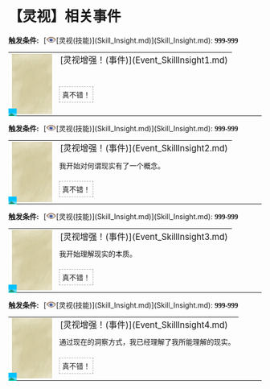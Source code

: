 # 【灵视】相关事件  
<div style="display: inline-block;width:70px; "><b>触发条件: </b></div>[<div style="width:20px;display:inline-block;text-align:center"><img decoding="async" src="../wiki/Sprite/MindState.png" href="a.md" style="max-width:20px;max-height:20px;"></div>[灵视(技能)](Skill_Insight.md)](Skill_Insight.md): <span style="font-family:ui-monospace"><b>999-999</b></span>  
<div class="" style="width:800px;margin-bottom:-15px;"><table><tr style="height:10px"><td rowspan=3 style="width:80px"><div class="gamecard" style="width:80px; height:120px;"><a href="Event_SkillInsight1.md" style="color:black"><img class="bg" decoding="async" src="../wiki/Sprite/BG_SandTop.png" href="a.md" style="max-width:80px;max-height:120px;"><img decoding="async" src="../wiki/Sprite/BigIsland.png" class="cardimage" style="transform: translate(-50%, -50%) scale(0.23460410557184752);"></a></div></td><td style="font-size: 1.2em">[灵视增强！(事件)](Event_SkillInsight1.md)</td></tr><tr><td></td></tr><tr><td><div style="display:inline-block"><div style="margin-right:5px;padding:5px;border:1px dashed darkgray;display: inline-block">真不错！</div></div></td></tr></table></div><hr>  
<div style="display: inline-block;width:70px; "><b>触发条件: </b></div>[<div style="width:20px;display:inline-block;text-align:center"><img decoding="async" src="../wiki/Sprite/MindState.png" href="a.md" style="max-width:20px;max-height:20px;"></div>[灵视(技能)](Skill_Insight.md)](Skill_Insight.md): <span style="font-family:ui-monospace"><b>999-999</b></span>  
<div class="" style="width:800px;margin-bottom:-15px;"><table><tr style="height:10px"><td rowspan=3 style="width:80px"><div class="gamecard" style="width:80px; height:120px;"><a href="Event_SkillInsight2.md" style="color:black"><img class="bg" decoding="async" src="../wiki/Sprite/BG_SandTop.png" href="a.md" style="max-width:80px;max-height:120px;"><img decoding="async" src="../wiki/Sprite/BigIsland.png" class="cardimage" style="transform: translate(-50%, -50%) scale(0.23460410557184752);"></a></div></td><td style="font-size: 1.2em">[灵视增强！(事件)](Event_SkillInsight2.md)</td></tr><tr><td>我开始对何谓现实有了一个概念。</td></tr><tr><td><div style="display:inline-block"><div style="margin-right:5px;padding:5px;border:1px dashed darkgray;display: inline-block">真不错！</div></div></td></tr></table></div><hr>  
<div style="display: inline-block;width:70px; "><b>触发条件: </b></div>[<div style="width:20px;display:inline-block;text-align:center"><img decoding="async" src="../wiki/Sprite/MindState.png" href="a.md" style="max-width:20px;max-height:20px;"></div>[灵视(技能)](Skill_Insight.md)](Skill_Insight.md): <span style="font-family:ui-monospace"><b>999-999</b></span>  
<div class="" style="width:800px;margin-bottom:-15px;"><table><tr style="height:10px"><td rowspan=3 style="width:80px"><div class="gamecard" style="width:80px; height:120px;"><a href="Event_SkillInsight3.md" style="color:black"><img class="bg" decoding="async" src="../wiki/Sprite/BG_SandTop.png" href="a.md" style="max-width:80px;max-height:120px;"><img decoding="async" src="../wiki/Sprite/BigIsland.png" class="cardimage" style="transform: translate(-50%, -50%) scale(0.23460410557184752);"></a></div></td><td style="font-size: 1.2em">[灵视增强！(事件)](Event_SkillInsight3.md)</td></tr><tr><td>我开始理解现实的本质。</td></tr><tr><td><div style="display:inline-block"><div style="margin-right:5px;padding:5px;border:1px dashed darkgray;display: inline-block">真不错！</div></div></td></tr></table></div><hr>  
<div style="display: inline-block;width:70px; "><b>触发条件: </b></div>[<div style="width:20px;display:inline-block;text-align:center"><img decoding="async" src="../wiki/Sprite/MindState.png" href="a.md" style="max-width:20px;max-height:20px;"></div>[灵视(技能)](Skill_Insight.md)](Skill_Insight.md): <span style="font-family:ui-monospace"><b>999-999</b></span>  
<div class="" style="width:800px;margin-bottom:-15px;"><table><tr style="height:10px"><td rowspan=3 style="width:80px"><div class="gamecard" style="width:80px; height:120px;"><a href="Event_SkillInsight4.md" style="color:black"><img class="bg" decoding="async" src="../wiki/Sprite/BG_SandTop.png" href="a.md" style="max-width:80px;max-height:120px;"><img decoding="async" src="../wiki/Sprite/BigIsland.png" class="cardimage" style="transform: translate(-50%, -50%) scale(0.23460410557184752);"></a></div></td><td style="font-size: 1.2em">[灵视增强！(事件)](Event_SkillInsight4.md)</td></tr><tr><td>通过现在的洞察方式，我已经理解了我所能理解的现实。</td></tr><tr><td><div style="display:inline-block"><div style="margin-right:5px;padding:5px;border:1px dashed darkgray;display: inline-block">真不错！</div></div></td></tr></table></div><hr>  


<script>document.title="灵视(事件组) - 卡牌生存百科 Card Survival Wiki";</script>